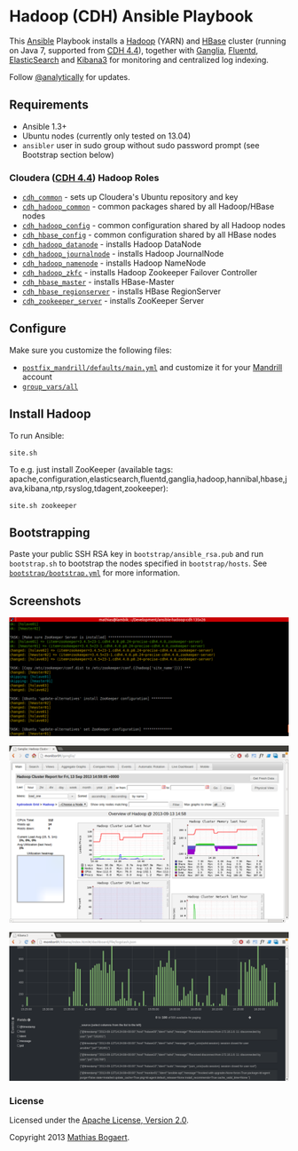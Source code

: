 Hadoop (CDH) Ansible Playbook
=============================

This [Ansible](http://www.ansibleworks.com/) Playbook installs a [Hadoop](http://hadoop.apache.org/) (YARN)
and [HBase](http://hbase.apache.org/) cluster (running on Java 7, supported from [CDH 4.4](http://www.cloudera.com/content/cloudera-content/cloudera-docs/CDH4/latest/CDH4-Release-Notes/Whats_New_in_4-4.html)), together
with [Ganglia](http://ganglia.sourceforge.net/), [Fluentd](http://fluentd.org/), [ElasticSearch](http://www.elasticsearch.org/)
and [Kibana3](http://three.kibana.org/) for monitoring and centralized log indexing.

Follow [@analytically](http://twitter.com/analytically) for updates.

## Requirements

  - Ansible 1.3+
  - Ubuntu nodes (currently only tested on 13.04)
  - `ansibler` user in sudo group without sudo password prompt (see Bootstrap section below)

### Cloudera ([CDH 4.4](http://www.cloudera.com/content/support/en/documentation/cdh4-documentation/cdh4-documentation-v4-latest.html)) Hadoop Roles

  - [`cdh_common`](roles/cdh_common/) - sets up Cloudera's Ubuntu repository and key
  - [`cdh_hadoop_common`](roles/cdh_hadoop_cmmon/) - common packages shared by all Hadoop/HBase nodes
  - [`cdh_hadoop_config`](roles/cdh_hadoop_config/) - common configuration shared by all Hadoop nodes
  - [`cdh_hbase_config`](roles/cdh_hbase_config/) - common configuration shared by all HBase nodes
  - [`cdh_hadoop_datanode`](roles/cdh_hadoop_datanode/) - installs Hadoop DataNode
  - [`cdh_hadoop_journalnode`](roles/cdh_hadoop_journalnode/) - installs Hadoop JournalNode
  - [`cdh_hadoop_namenode`](roles/cdh_hadoop_namenode/) - installs Hadoop NameNode
  - [`cdh_hadoop_zkfc`](roles/cdh_hadoop_zkfc/) - installs Hadoop Zookeeper Failover Controller
  - [`cdh_hbase_master`](roles/cdh_hbase_master/) - installs HBase-Master
  - [`cdh_hbase_regionserver`](roles/cdh_hbase_regionserver/) - installs HBase RegionServer
  - [`cdh_zookeeper_server`](roles/cdh_zookeeper_server/) - installs ZooKeeper Server

## Configure

Make sure you customize the following files:

- [`postfix_mandrill/defaults/main.yml`](roles/postfix_mandrill/defaults/main.yml) and customize it for your [Mandrill](http://mandrill.com/) account
- [`group_vars/all`](group_vars/all)

## Install Hadoop

To run Ansible:

```
site.sh
```

To e.g. just install ZooKeeper (available tags: apache,configuration,elasticsearch,fluentd,ganglia,hadoop,hannibal,hbase,java,kibana,ntp,rsyslog,tdagent,zookeeper):

```
site.sh zookeeper
```

## Bootstrapping

Paste your public SSH RSA key in `bootstrap/ansible_rsa.pub` and run `bootstrap.sh` to bootstrap the nodes
specified in `bootstrap/hosts`. See [`bootstrap/bootstrap.yml`](bootstrap/bootstrap.yml) for more information.

## Screenshots

![zookeeper](images/zookeeper.png)

![ganglia](images/ganglia.png)

![kibana](images/kibana.png)

### License

Licensed under the [Apache License, Version 2.0](http://www.apache.org/licenses/LICENSE-2.0).

Copyright 2013 [Mathias Bogaert](mailto:mathias.bogaert@gmail.com).